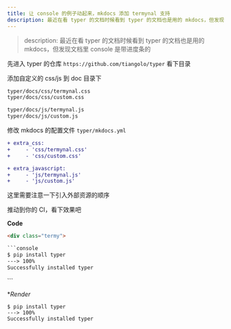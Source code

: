 ```yaml
---
title: 让 console 的例子动起来，mkdocs 添加 termynal 支持
description: 最近在看 typer 的文档时候看到 typer 的文档也是用的 mkdocs，但发现文档里 console 是带进度条的
---
```


> description: 最近在看 typer 的文档时候看到 typer 的文档也是用的 mkdocs，但发现文档里 console 是带进度条的


先进入 typer 的仓库 `https://github.com/tiangolo/typer` 看下目录

添加自定义的 css/js 到 doc 目录下

```bash
typer/docs/css/termynal.css
typer/docs/css/custom.css

typer/docs/js/termynal.js
typer/docs/js/custom.js
```

修改 mkdocs 的配置文件 `typer/mkdocs.yml`

```diff
+ extra_css:
+     - 'css/termynal.css'
+     - 'css/custom.css'

+ extra_javascript:
+     - 'js/termynal.js'
+     - 'js/custom.js'
```

这里需要注意一下引入外部资源的顺序

推动到你的 CI，看下效果吧

**Code**

```html
<div class="termy">

```console
$ pip install typer
---> 100%
Successfully installed typer
```

</div>
```

**Render*

<div class="termy">

```console
$ pip install typer
---> 100%
Successfully installed typer
```

</div>
